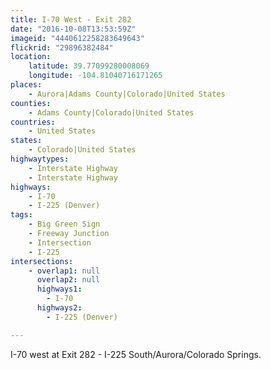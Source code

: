 ```yaml
---
title: I-70 West - Exit 282
date: "2016-10-08T13:53:59Z"
imageid: "4440612258283649643"
flickrid: "29896382484"
location:
    latitude: 39.77099280008069
    longitude: -104.81040716171265
places:
    - Aurora|Adams County|Colorado|United States
counties:
    - Adams County|Colorado|United States
countries:
    - United States
states:
    - Colorado|United States
highwaytypes:
    - Interstate Highway
    - Interstate Highway
highways:
    - I-70
    - I-225 (Denver)
tags:
    - Big Green Sign
    - Freeway Junction
    - Intersection
    - I-225
intersections:
    - overlap1: null
      overlap2: null
      highways1:
        - I-70
      highways2:
        - I-225 (Denver)

---
```

I-70 west at Exit 282 - I-225 South/Aurora/Colorado Springs.